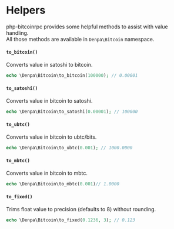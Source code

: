 Helpers
======================
php-bitcoinrpc provides some helpful methods to assist with value handling.  
All those methods are available in `Denpa\Bitcoin` namespace.

#### `to_bitcoin()`

Converts value in satoshi to bitcoin.
```php
echo \Denpa\Bitcoin\to_bitcoin(100000); // 0.00001
```

#### `to_satoshi()`

Converts value in bitcoin to satoshi.
```php
echo \Denpa\Bitcoin\to_satoshi(0.00001); // 100000
```

#### `to_ubtc()`
Converts value in bitcoin to ubtc/bits.
```php
echo \Denpa\Bitcoin\to_ubtc(0.001); // 1000.0000
```

#### `to_mbtc()`
Converts value in bitcoin to mbtc.
```php
echo \Denpa\Bitcoin\to_mbtc(0.001)// 1.0000
```

#### `to_fixed()`

Trims float value to precision (defaults to 8) without rounding.
```php
echo \Denpa\Bitcoin\to_fixed(0.1236, 3); // 0.123
```
